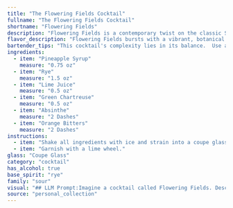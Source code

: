 ```yaml
---
title: "The Flowering Fields Cocktail"
fullname: "The Flowering Fields Cocktail"
shortname: "Flowering Fields"
description: "Flowering Fields is a contemporary twist on the classic Sazerac, a New Orleans cocktail born in the 19th century.  It utilizes the signature rye whiskey and absinthe base, but elevates it with botanicals like green Chartreuse and citrus notes, giving it a modern, floral touch. "
flavor_description: "Flowering Fields bursts with a vibrant, botanical symphony. The sweetness of pineapple syrup dances with the spicy rye and tangy lime, while Green Chartreuse adds herbal complexity and Absinthe lends a subtle anise whisper. A touch of orange bitters rounds out the profile, creating a harmonious and refreshing experience. "
bartender_tips: "This cocktail's complexity lies in its balance.  Use a good quality rye for backbone and a high-proof Absinthe for its anise kick.  Ensure the Green Chartreuse isn't overpowering, use it judiciously.  The pineapple syrup adds sweetness, so don't go overboard with lime juice.  Shake hard with ice to chill, and strain to avoid any ice shards in your drink. A splash of bitters adds complexity, but go easy, a dash will suffice. "
ingredients:
  - item: "Pineapple Syrup"
    measure: "0.75 oz"
  - item: "Rye"
    measure: "1.5 oz"
  - item: "Lime Juice"
    measure: "0.5 oz"
  - item: "Green Chartreuse"
    measure: "0.5 oz"
  - item: "Absinthe"
    measure: "2 Dashes"
  - item: "Orange Bitters"
    measure: "2 Dashes"
instructions:
  - item: "Shake all ingredients with ice and strain into a coupe glass."
  - item: "Garnish with a lime wheel."
glass: "Coupe Glass"
category: "cocktail"
has_alcohol: true
base_spirit: "rye"
family: "sour"
visual: "## LLM Prompt:Imagine a cocktail called Flowering Fields. Describe its appearance based on the following ingredients:* **Pineapple Syrup:** Adds a golden hue with subtle shimmering particles.* **Rye Whiskey:** Contributes a deep amber color.* **Lime Juice:** Offers a touch of brightness, making the drink slightly lighter.* **Green Chartreuse:**  Introduces a vibrant green shade with subtle herbal hints.* **Absinthe:** Adds a faint, ethereal green tint and a slightly cloudy effect.* **Orange Bitters:** Creates a light orange rim around the surface of the drink.Consider the following when describing the appearance:* **Color:** What is the overall color of the drink? Is it uniform or layered?* **Clarity:** Is the drink clear, cloudy, or somewhere in between?* **Texture:**  Is the drink smooth, layered, or oily?* **Garnish:**  Imagine a garnish that complements the name Flowering Fields.**Example:**The Flowering Fields cocktail is a vibrant, layered concoction. It starts with a golden-amber base from the pineapple syrup and rye whiskey. A touch of green chartreuse and absinthe creates a swirling green hue, reminiscent of a wildflower meadow. The lime juice adds a bright, citrusy accent, while the orange bitters create a delicate orange rim along the top. This visually stunning drink appears to be a miniature landscape of nature's bounty. "
source: "personal_collection"
---
```


